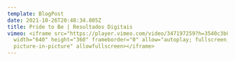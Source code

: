 ```yaml
---
template: BlogPost
date: 2021-10-26T20:48:34.805Z
title: Pride to Be | Resultados Digitais
vimeo: <iframe src="https://player.vimeo.com/video/347197259?h=3540c3b856"
  width="640" height="360" frameborder="0" allow="autoplay; fullscreen;
  picture-in-picture" allowfullscreen></iframe>
---
```

